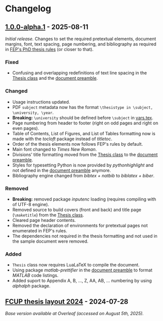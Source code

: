 # Changelog

## [1.0.0-alpha.1] - 2025-08-11

*Initial release.* Changes to set the required pretextual elements, document margins, font, text spacing, page numbering, and bibliography as required in [FEP's PhD thesis rules](<.fep/Normas para a elaboracao e apresentacao de Teses (doutoramentos) - Rules for the preparation and presentation of Theses (PhD's).pdf>) (or closer to that).

### Fixed

- Confusing and overlapping redefinitions of text line spacing in the [Thesis class](Thesis.cls) and the [document preamble](preamble.tex).

### Changed

- Usage instructions updated.
- PDF `subject` metadata now has the format `\thesistype in \subject, \university, \year`.
- **Breaking:** `\university` should be defined before `\subject` in [vars.tex](vars.tex).
- Page numbering from header to footer (right on odd pages and right on even pages).
- Table of Contents, List of Figures, and List of Tables formatting now is made with the *tocloft* package instead of *titletoc*.
- Order of the thesis elements now follows FEP's rules by default.
- Main font changed to *Times New Roman*.
- Divisions' title formatting moved from the [Thesis class](Thesis.cls) to the [document preamble](preamble.tex).
- Styles for typesetting Python is now provided by *pythonhighlight* and not defined in the [document preamble](preamble.tex) anymore.
- Bibliography engine changed from *bibtex + natbib* to *biblatex + biber*.

### Removed

- **Breaking:** removed package *inputenc* loading (requires compiling with of UTF-8 engine).
- Removed source to build covers (front and back) and title page (`\maketitle`) from the [Thesis class](Thesis.cls).
- Cleared page header contents.
- Removed the declaration of environments for pretextual pages not enumerated in FEP's rules.
- The dependencies not required in the thesis formatting and not used in the sample document were removed.

### Added

- `Thesis` class now requires LuaLaTeX to compile the document.
- Using package *matlab-prettifier* in the [document preamble](preamble.tex) to format *MATLAB* code listings.
- Added suport to Appendix A, B, ..., Z, AA, AB, ... numbering by using *alphalph* package.

## [FCUP thesis layout 2024] - 2024-07-28

*Base version available at Overleaf (accessed on August 5th, 2025).*

[1.0.0-alpha.1]: https://github.com/owner/name/releases/tag/v1.0.1
[FCUP thesis layout 2024]: https://www.overleaf.com/latex/templates/fcup-thesis-layout-2024/gpbvtwzckzgm 